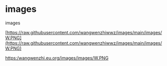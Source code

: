 # images
images


[https://raw.githubusercontent.com/wangwenzhiwwz/images/main/images/W.PNG](https://raw.githubusercontent.com/wangwenzhiwwz/images/main/images/W.PNG)

[https:/wangwenzhi.eu.org/images/images/W.PNG](https://raw.githubusercontent.com/wangwenzhiwwz/images/main/images/W.PNG)


